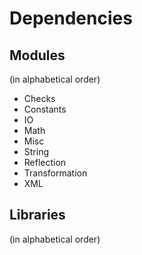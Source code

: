 # Dependencies

## Modules
(in alphabetical order)

* Checks
* Constants
* IO
* Math
* Misc
* String
* Reflection
* Transformation
* XML

## Libraries
(in alphabetical order)
